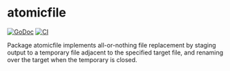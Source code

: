 # atomicfile

[![GoDoc](https://img.shields.io/static/v1?label=godoc&message=reference&color=blue)](https://pkg.go.dev/github.com/creachadair/atomicfile)
[![CI](https://github.com/creachadair/atomicfile/actions/workflows/go-presubmit.yml/badge.svg?event=push&branch=main)](https://github.com/creachadair/atomicfile/actions/workflows/go-presubmit.yml)

Package atomicfile implements all-or-nothing file replacement by staging output
to a temporary file adjacent to the specified target file, and renaming over
the target when the temporary is closed.
